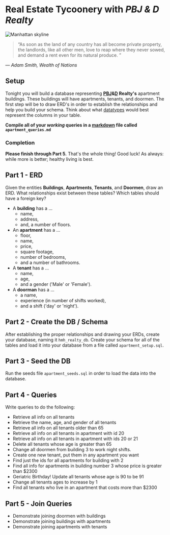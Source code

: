 # Real Estate Tycoonery with *PBJ & D Realty*

![Manhattan skyline][new-york-new-york]

> “As soon as the land of any country has all become private property,
> the landlords, like all other men, love to reap where they never sowed,
> and demand a rent even for its natural produce. ”

*— Adam Smith, Wealth of Nations*

## Setup

Tonight you will build a database representing **[P][pan][B][Bobby][J][jaden]&[D][Dsizzle]
Realty's** apartment buildings. These buildings will have apartments, tenants,
and doormen. The first step will be to draw ERD's in order to establish the
relationships and help you build your schema. Think about what
[datatypes][pg-datatypes] would best represent the columns in your table.

**Compile all of your _working_ queries in a [markdown][md-docs] file called `apartment_queries.md`**

### Completion

**Please finish through Part 5.** That's the whole thing! Good luck!
As always: while more is better; healthy living is best.

## Part 1 - ERD

Given the entities **Buildings**, **Apartments**, **Tenants**, and **Doormen**,
draw an ERD. What relationships exist between these tables? Which tables should
have a foreign key?

- A **building** has a ...
  - name,
  - address,
  - and, a number of floors.
- An **apartment** has a ...
  - floor,
  - name,
  - price,
  - square footage,
  - number of bedrooms,
  - and a number of bathrooms.
- A **tenant** has a ...
  - name,
  - age,
  - and a gender ('Male' or 'Female').
- A **doorman** has a ...
  - a name,
  - experience (in number of shifts worked),
  - and a shift ('day' or 'night').

## Part 2 - Create the DB / Schema

After establishing the proper relationships and drawing your ERDs, create your
database, naming it `hmh_realty_db`. Create your schema for all of the tables
and load it into your database from a file called `apartment_setup.sql`.

## Part 3 - Seed the DB

Run the seeds file `apartment_seeds.sql` in order to load the data into the
database.

## Part 4 - Queries

Write queries to do the following:

- Retrieve all info on all tenants
- Retrieve the name, age, and gender of all tenants
- Retrieve all info on all tenants older than 65
- Retrieve all info on all tenants in apartment with id 20
- Retrieve all info on all tenants in apartment with ids 20 or 21
- Delete all tenants whose age is greater than 65
- Change all doormen from building 3 to work night shifts.
- Create one new tenant, put them in any apartment you want
- Find just the ids for all apartments for building with 2
- Find all info for apartments in building number 3 whose price is greater than $2300
- Geriatric Birthday! Update all tenants whose age is 90 to be 91
- Change all tenants ages to increase by 1
- Find all tenants who live in an apartment that costs more than $2300

## Part 5 - Join Queries

- Demonstrate joining doormen with buildings
- Demonstrate joining buildings with apartments
- Demonstrate joining apartments with tenants

<!-- Links -->

[new-york-new-york]: http://www.hdwallpapers.in/walls/new_york_skyline-wide.jpg
[Pan]: https://github.com/pan-ga
[Bobby]: https://github.com/gittheking
[Jaden]: https://github.com/jadencarver
[Dsizzle]: https://github.com/centroDL
[pg-datatypes]:      http://www.postgresql.org/docs/9.3/static/datatype.html
[md-docs]: http://daringfireball.net/projects/markdown/basics
